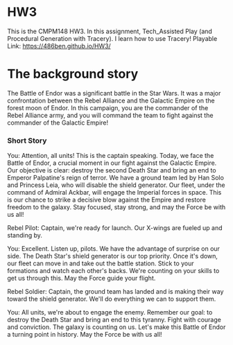 # HW3

This is the CMPM148 HW3. 
In this assignment, Tech_Assisted Play (and Procedural Generation with Tracery). I learn how to use Tracery!
Playable Link: https://486ben.github.io/HW3/

<h1>The background story</h1>
The Battle of Endor was a significant battle in the Star Wars. It was a major confrontation between the Rebel Alliance and the Galactic Empire on the forest moon of Endor.
In this campaign, you are the commander of the Rebel Alliance army, and you will command the team to fight against the commander of the Galactic Empire!

<h3>Short Story</h3>
You: Attention, all units! This is the captain speaking. Today, we face the Battle of Endor, a crucial moment in our fight against the Galactic Empire. Our objective is clear: destroy the second Death Star and bring an end to Emperor Palpatine's reign of terror. We have a ground team led by Han Solo and Princess Leia, who will disable the shield generator. Our fleet, under the command of Admiral Ackbar, will engage the Imperial forces in space. This is our chance to strike a decisive blow against the Empire and restore freedom to the galaxy. Stay focused, stay strong, and may the Force be with us all!

Rebel Pilot: Captain, we're ready for launch. Our X-wings are fueled up and standing by.

You: Excellent. Listen up, pilots. We have the advantage of surprise on our side. The Death Star's shield generator is our top priority. Once it's down, our fleet can move in and take out the battle station. Stick to your formations and watch each other's backs. We're counting on your skills to get us through this. May the Force guide your flight.

Rebel Soldier: Captain, the ground team has landed and is making their way toward the shield generator. We'll do everything we can to support them.

You: All units, we're about to engage the enemy. Remember our goal: to destroy the Death Star and bring an end to this tyranny. Fight with courage and conviction. The galaxy is counting on us. Let's make this Battle of Endor a turning point in history. May the Force be with us all!
